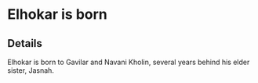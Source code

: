 # Elhokar is born

## Details
Elhokar is born to Gavilar and Navani Kholin, several years behind his elder sister, Jasnah.
